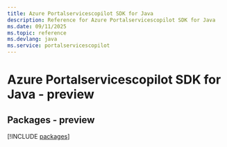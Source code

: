 ```yaml
---
title: Azure Portalservicescopilot SDK for Java
description: Reference for Azure Portalservicescopilot SDK for Java
ms.date: 09/11/2025
ms.topic: reference
ms.devlang: java
ms.service: portalservicescopilot
---
```

# Azure Portalservicescopilot SDK for Java - preview
## Packages - preview
[!INCLUDE [packages](portalservicescopilot-index.md)]